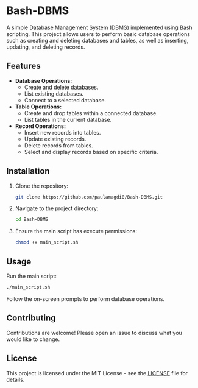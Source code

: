 
# Bash-DBMS

A simple Database Management System (DBMS) implemented using Bash scripting. This project allows users to perform basic database operations such as creating and deleting databases and tables, as well as inserting, updating, and deleting records.

## Features

- **Database Operations:**
  - Create and delete databases.
  - List existing databases.
  - Connect to a selected database.
- **Table Operations:**
  - Create and drop tables within a connected database.
  - List tables in the current database.
- **Record Operations:**
  - Insert new records into tables.
  - Update existing records.
  - Delete records from tables.
  - Select and display records based on specific criteria.

## Installation

1. Clone the repository:
   ```bash
   git clone https://github.com/paulamagdi0/Bash-DBMS.git
   ```
2. Navigate to the project directory:
   ```bash
   cd Bash-DBMS
   ```
3. Ensure the main script has execute permissions:
   ```bash
   chmod +x main_script.sh
   ```

## Usage

Run the main script:
```bash
./main_script.sh
```
Follow the on-screen prompts to perform database operations.

## Contributing

Contributions are welcome! Please open an issue to discuss what you would like to change.

## License

This project is licensed under the MIT License - see the [LICENSE](LICENSE) file for details.
